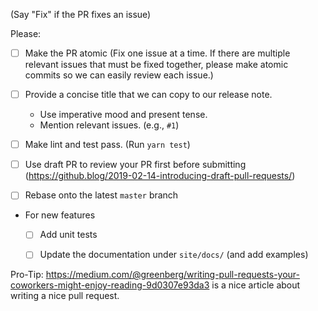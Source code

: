 <Add Issue Number Here> (Say "Fix" if the PR fixes an issue)

Please:
- [ ] Make the PR atomic (Fix one issue at a time.  If there are multiple relevant issues that must be fixed together, please make atomic commits so we can easily review each issue.)

- [ ] Provide a concise title that we can copy to our release note.
  - Use imperative mood and present tense.
  - Mention relevant issues. (e.g., `#1`)

- [ ] Make lint and test pass. (Run `yarn test`)

- [ ] Use draft PR to review your PR first before submitting (https://github.blog/2019-02-14-introducing-draft-pull-requests/)

- [ ] Rebase onto the latest `master` branch

- For new features
  - [ ] Add unit tests
  - [ ] Update the documentation under `site/docs/` (and add examples)


Pro-Tip: https://medium.com/@greenberg/writing-pull-requests-your-coworkers-might-enjoy-reading-9d0307e93da3 is a nice article about writing a nice pull request.

